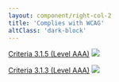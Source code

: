 ```yaml
---
layout: component/right-col-2
title: 'Complies with WCAG'
altClass: 'dark-block'
---
```


[Criteria 3.1.5 (Level AAA)](#) <i><img src="/assets/img/external_link.svg"/></i>

[Criteria 3.1.3 (Level AAA)](#) <i><img src="/assets/img/external_link.svg"/></i>